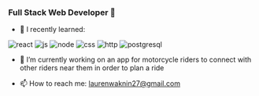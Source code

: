 ### Full Stack Web Developer  👋

- 🌱 I recently learned:

![react](https://user-images.githubusercontent.com/115545687/210268451-cb6899c5-0785-4dfe-b0d8-814e90016e1d.png)
![js](https://user-images.githubusercontent.com/115545687/210268714-245641e9-1ab6-4bc9-bd17-c8afe194c3ac.png)
![node](https://user-images.githubusercontent.com/115545687/210268698-3f769883-fcad-42ce-80e2-1f25dfa7f670.png)
![css](https://user-images.githubusercontent.com/115545687/210269140-0965fb17-f7bc-4d59-98bb-0ca10f4bbdf6.png)
![http](https://user-images.githubusercontent.com/115545687/210269129-2c95e83f-aa43-46d3-8306-061dbce05c6c.png)
![postgresql](https://user-images.githubusercontent.com/115545687/210269712-377cd5a3-d715-4c10-8a65-4f7e63c31bb5.png)

- 🔭 I’m currently working on an app for motorcycle riders to connect with other riders near them in order to plan a ride

- 📫 How to reach me: laurenwaknin27@gmail.com

